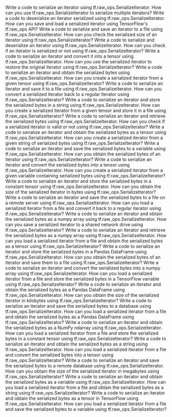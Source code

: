 Write a code to serialize an iterator using tf.raw_ops.SerializeIterator.
How can you use tf.raw_ops.SerializeIterator to serialize multiple iterators?
Write a code to deserialize an iterator serialized using tf.raw_ops.SerializeIterator.
How can you save and load a serialized iterator using TensorFlow's tf.raw_ops API?
Write a code to serialize and save an iterator to a file using tf.raw_ops.SerializeIterator.
How can you check the serialized size of an iterator using tf.raw_ops.SerializeIterator?
Write a code to serialize and deserialize an iterator using tf.raw_ops.SerializeIterator.
How can you check if an iterator is serialized or not using tf.raw_ops.SerializeIterator?
Write a code to serialize an iterator and convert it into a tensor using tf.raw_ops.SerializeIterator.
How can you use the serialized iterator to restore the original iterator using tf.raw_ops.SerializeIterator?
Write a code to serialize an iterator and obtain the serialized bytes using tf.raw_ops.SerializeIterator.
How can you create a serialized iterator from a given tensor using tf.raw_ops.SerializeIterator?
Write a code to serialize an iterator and save it to a file using tf.raw_ops.SerializeIterator.
How can you convert a serialized iterator back to a regular iterator using tf.raw_ops.SerializeIterator?
Write a code to serialize an iterator and store the serialized bytes in a string using tf.raw_ops.SerializeIterator.
How can you create a serialized iterator from a given tensor and store it in a file using tf.raw_ops.SerializeIterator?
Write a code to serialize an iterator and retrieve the serialized bytes using tf.raw_ops.SerializeIterator.
How can you check if a serialized iterator is valid or not using tf.raw_ops.SerializeIterator?
Write a code to serialize an iterator and obtain the serialized bytes as a tensor using tf.raw_ops.SerializeIterator.
How can you create a serialized iterator from a given string of serialized bytes using tf.raw_ops.SerializeIterator?
Write a code to serialize an iterator and save the serialized bytes to a variable using tf.raw_ops.SerializeIterator.
How can you obtain the serialized bytes of an iterator using tf.raw_ops.SerializeIterator?
Write a code to serialize an iterator and convert the serialized bytes into a tensor using tf.raw_ops.SerializeIterator.
How can you create a serialized iterator from a given variable containing serialized bytes using tf.raw_ops.SerializeIterator?
Write a code to serialize an iterator and store the serialized bytes in a constant tensor using tf.raw_ops.SerializeIterator.
How can you obtain the size of the serialized iterator in bytes using tf.raw_ops.SerializeIterator?
Write a code to serialize an iterator and save the serialized bytes to a file on a remote server using tf.raw_ops.SerializeIterator.
How can you load a serialized iterator from a file and convert it back to a regular iterator using tf.raw_ops.SerializeIterator?
Write a code to serialize an iterator and obtain the serialized bytes as a numpy array using tf.raw_ops.SerializeIterator.
How can you save a serialized iterator to a shared network drive using tf.raw_ops.SerializeIterator?
Write a code to serialize an iterator and retrieve the serialized bytes as a numpy array using tf.raw_ops.SerializeIterator.
How can you load a serialized iterator from a file and obtain the serialized bytes as a tensor using tf.raw_ops.SerializeIterator?
Write a code to serialize an iterator and store the serialized bytes in a Pandas DataFrame using tf.raw_ops.SerializeIterator.
How can you obtain the serialized bytes of an iterator and save them to a file using tf.raw_ops.SerializeIterator?
Write a code to serialize an iterator and convert the serialized bytes into a numpy array using tf.raw_ops.SerializeIterator.
How can you load a serialized iterator from a file and store the serialized bytes in a TensorFlow variable using tf.raw_ops.SerializeIterator?
Write a code to serialize an iterator and obtain the serialized bytes as a Pandas DataFrame using tf.raw_ops.SerializeIterator.
How can you obtain the size of the serialized iterator in kilobytes using tf.raw_ops.SerializeIterator?
Write a code to serialize an iterator and save the serialized bytes to a database using tf.raw_ops.SerializeIterator.
How can you load a serialized iterator from a file and obtain the serialized bytes as a Pandas DataFrame using tf.raw_ops.SerializeIterator?
Write a code to serialize an iterator and obtain the serialized bytes as a NumPy ndarray using tf.raw_ops.SerializeIterator.
How can you load a serialized iterator from a file and store the serialized bytes in a constant tensor using tf.raw_ops.SerializeIterator?
Write a code to serialize an iterator and obtain the serialized bytes as a string using tf.raw_ops.SerializeIterator.
How can you load a serialized iterator from a file and convert the serialized bytes into a tensor using tf.raw_ops.SerializeIterator?
Write a code to serialize an iterator and save the serialized bytes to a remote database using tf.raw_ops.SerializeIterator.
How can you obtain the size of the serialized iterator in megabytes using tf.raw_ops.SerializeIterator?
Write a code to serialize an iterator and obtain the serialized bytes as a variable using tf.raw_ops.SerializeIterator.
How can you load a serialized iterator from a file and obtain the serialized bytes as a string using tf.raw_ops.SerializeIterator?
Write a code to serialize an iterator and obtain the serialized bytes as a tensor in TensorFlow using tf.raw_ops.SerializeIterator.
How can you load a serialized iterator from a file and save the serialized bytes to a variable using tf.raw_ops.SerializeIterator?
